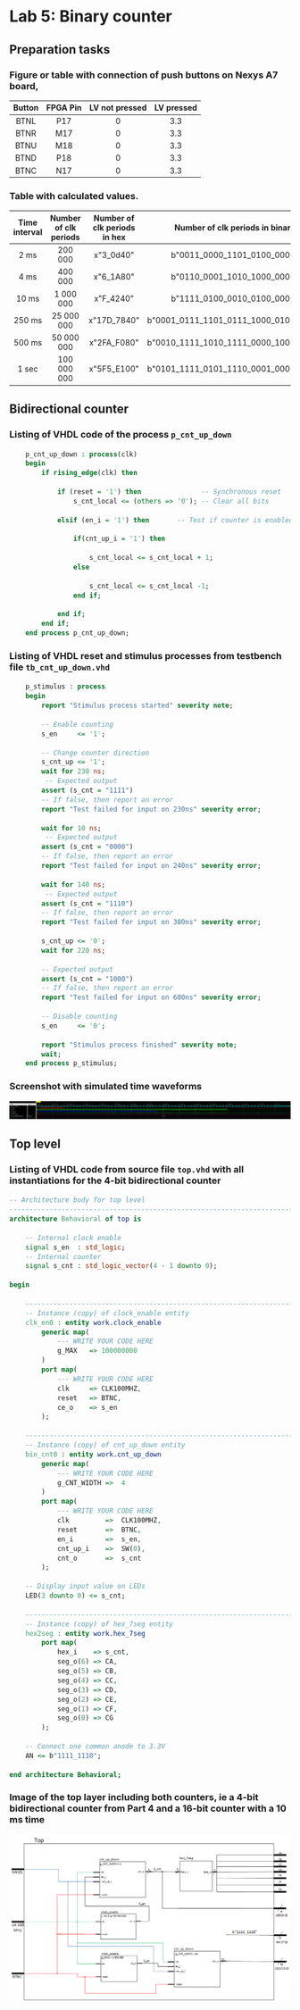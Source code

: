 # Lab 5: Binary counter

## Preparation tasks
### Figure or table with connection of push buttons on Nexys A7 board,
| Button |  FPGA Pin | LV not pressed  | LV pressed | 
| :-: | :-: | :-: | :-: |
| BTNL | P17 | 0 | 3.3 | 
| BTNR | M17 | 0 | 3.3 | 
| BTNU | M18 | 0 | 3.3 | 
| BTND | P18 | 0 | 3.3 | 
| BTNC | N17 | 0 | 3.3 | 

### Table with calculated values.

   | **Time interval** | **Number of clk periods** | **Number of clk periods in hex** | **Number of clk periods in binary** |
   | :-: | :-: | :-: | :-: |
   | 2&nbsp;ms   | 200 000 |x"3_0d40" | b"0011_0000_1101_0100_0000"|
   | 4&nbsp;ms   | 400 000 |x"6_1A80" |	b"0110_0001_1010_1000_0000"|
   | 10&nbsp;ms  |1 000 000|x"F_4240" |	b"1111_0100_0010_0100_0000"|
   | 250&nbsp;ms |25 000 000|x"17D_7840"|b"0001_0111_1101_0111_1000_0100_0000"|
   | 500&nbsp;ms |50 000 000|x"2FA_F080"|b"0010_1111_1010_1111_0000_1000_0000"|
   | 1&nbsp;sec  |100 000 000|x"5F5_E100"| b"0101_1111_0101_1110_0001_0000_0000"|
   
## Bidirectional counter
### Listing of VHDL code of the process `p_cnt_up_down`
```vhdl
    p_cnt_up_down : process(clk)
    begin
        if rising_edge(clk) then
        
            if (reset = '1') then               -- Synchronous reset
                s_cnt_local <= (others => '0'); -- Clear all bits

            elsif (en_i = '1') then       -- Test if counter is enabled
            
                if(cnt_up_i = '1') then
                
                    s_cnt_local <= s_cnt_local + 1;
                else
                
                    s_cnt_local <= s_cnt_local -1;
                end if;

            end if;
        end if;
    end process p_cnt_up_down;
```
### Listing of VHDL reset and stimulus processes from testbench file `tb_cnt_up_down.vhd` 
```vhdl
    p_stimulus : process
    begin
        report "Stimulus process started" severity note;

        -- Enable counting
        s_en     <= '1';

        -- Change counter direction
        s_cnt_up <= '1';
        wait for 230 ns;
         -- Expected output
        assert (s_cnt = "1111")
        -- If false, then report an error
        report "Test failed for input on 230ns" severity error;
        
        wait for 10 ns;
         -- Expected output
        assert (s_cnt = "0000")
        -- If false, then report an error
        report "Test failed for input on 240ns" severity error;
        
        wait for 140 ns;
         -- Expected output
        assert (s_cnt = "1110")
        -- If false, then report an error
        report "Test failed for input on 380ns" severity error;
        
        s_cnt_up <= '0';
        wait for 220 ns;
        
        -- Expected output
        assert (s_cnt = "1000")
        -- If false, then report an error
        report "Test failed for input on 600ns" severity error;

        -- Disable counting
        s_en     <= '0';

        report "Stimulus process finished" severity note;
        wait;
    end process p_stimulus;
```
### Screenshot with simulated time waveforms
![](https://github.com/xskurl02/Digital-electronics-1/blob/main/Labs/05-counter/Images/waveform.png)

## Top level
### Listing of VHDL code from source file `top.vhd` with all instantiations for the 4-bit bidirectional counter
```vhdl
-- Architecture body for top level
------------------------------------------------------------------------
architecture Behavioral of top is

    -- Internal clock enable
    signal s_en  : std_logic;
    -- Internal counter
    signal s_cnt : std_logic_vector(4 - 1 downto 0);
    
begin

    --------------------------------------------------------------------
    -- Instance (copy) of clock_enable entity
    clk_en0 : entity work.clock_enable
        generic map(
            --- WRITE YOUR CODE HERE
            g_MAX   => 100000000
        )
        port map(
            --- WRITE YOUR CODE HERE
            clk     => CLK100MHZ,
            reset   => BTNC,
            ce_o    => s_en
        );

    --------------------------------------------------------------------
    -- Instance (copy) of cnt_up_down entity
    bin_cnt0 : entity work.cnt_up_down
        generic map(
            --- WRITE YOUR CODE HERE
            g_CNT_WIDTH =>  4
        )
        port map(
            --- WRITE YOUR CODE HERE
            clk         =>  CLK100MHZ,
            reset       =>  BTNC,
            en_i        =>  s_en,
            cnt_up_i    =>  SW(0),
            cnt_o       =>  s_cnt
        );

    -- Display input value on LEDs
    LED(3 downto 0) <= s_cnt;

    --------------------------------------------------------------------
    -- Instance (copy) of hex_7seg entity
    hex2seg : entity work.hex_7seg
        port map(
            hex_i    => s_cnt,
            seg_o(6) => CA,
            seg_o(5) => CB,
            seg_o(4) => CC,
            seg_o(3) => CD,
            seg_o(2) => CE,
            seg_o(1) => CF,
            seg_o(0) => CG
        );

    -- Connect one common anode to 3.3V
    AN <= b"1111_1110";

end architecture Behavioral;
```
### Image of the top layer including both counters, ie a 4-bit bidirectional counter from Part 4 and a 16-bit counter with a 10 ms time 
![](https://github.com/xskurl02/Digital-electronics-1/blob/main/Labs/05-counter/Images/nacrt.png)
